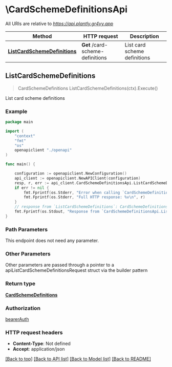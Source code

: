 # \CardSchemeDefinitionsApi

All URIs are relative to *https://api.plantly.gr4vy.app*

Method | HTTP request | Description
------------- | ------------- | -------------
[**ListCardSchemeDefinitions**](CardSchemeDefinitionsApi.md#ListCardSchemeDefinitions) | **Get** /card-scheme-definitions | List card scheme definitions



## ListCardSchemeDefinitions

> CardSchemeDefinitions ListCardSchemeDefinitions(ctx).Execute()

List card scheme definitions



### Example

```go
package main

import (
    "context"
    "fmt"
    "os"
    openapiclient "./openapi"
)

func main() {

    configuration := openapiclient.NewConfiguration()
    api_client := openapiclient.NewAPIClient(configuration)
    resp, r, err := api_client.CardSchemeDefinitionsApi.ListCardSchemeDefinitions(context.Background()).Execute()
    if err != nil {
        fmt.Fprintf(os.Stderr, "Error when calling `CardSchemeDefinitionsApi.ListCardSchemeDefinitions``: %v\n", err)
        fmt.Fprintf(os.Stderr, "Full HTTP response: %v\n", r)
    }
    // response from `ListCardSchemeDefinitions`: CardSchemeDefinitions
    fmt.Fprintf(os.Stdout, "Response from `CardSchemeDefinitionsApi.ListCardSchemeDefinitions`: %v\n", resp)
}
```

### Path Parameters

This endpoint does not need any parameter.

### Other Parameters

Other parameters are passed through a pointer to a apiListCardSchemeDefinitionsRequest struct via the builder pattern


### Return type

[**CardSchemeDefinitions**](CardSchemeDefinitions.md)

### Authorization

[bearerAuth](../README.md#bearerAuth)

### HTTP request headers

- **Content-Type**: Not defined
- **Accept**: application/json

[[Back to top]](#) [[Back to API list]](../README.md#documentation-for-api-endpoints)
[[Back to Model list]](../README.md#documentation-for-models)
[[Back to README]](../README.md)

